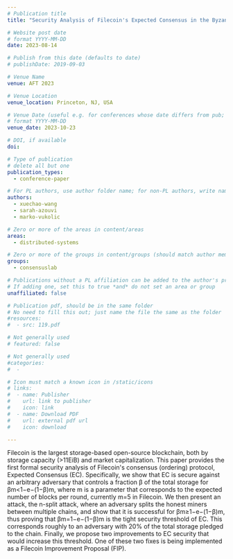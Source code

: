 ```yaml
---
# Publication title
title: "Security Analysis of Filecoin's Expected Consensus in the Byzantine vs Honest Model"

# Website post date
# format YYYY-MM-DD
date: 2023-08-14

# Publish from this date (defaults to date)
# publishDate: 2019-09-03

# Venue Name
venue: AFT 2023

# Venue Location
venue_location: Princeton, NJ, USA

# Venue Date (useful e.g. for conferences whose date differs from pub; defaults to date)
# format YYYY-MM-DD
venue_date: 2023-10-23

# DOI, if available
doi: 

# Type of publication
# delete all but one
publication_types:
  - conference-paper

# For PL authors, use author folder name; for non-PL authors, write name as in paper within ""
authors:
  - xuechao-wang
  - sarah-azouvi
  - marko-vukolic

# Zero or more of the areas in content/areas
areas:
  - distributed-systems

# Zero or more of the groups in content/groups (should match author membership)
groups:
  - consensuslab

# Publications without a PL affiliation can be added to the author's profile without showing up elsewhere
# If adding one, set this to true *and* do not set an area or group
unaffiliated: false

# Publication pdf, should be in the same folder
# No need to fill this out; just name the file the same as the folder
#resources:
#  - src: 119.pdf

# Not generally used
# featured: false

# Not generally used
#categories:
#  -

# Icon must match a known icon in /static/icons
# links:
#  - name: Publisher
#    url: link to publisher
#    icon: link
#  - name: Download PDF
#    url: external pdf url
#    icon: download

---
```


Filecoin is the largest storage-based open-source blockchain, both by storage capacity (>11EiB) and market capitalization. This paper provides the first formal security analysis of Filecoin's consensus (ordering) protocol, Expected Consensus (EC). Specifically, we show that EC is secure against an arbitrary adversary that controls a fraction β of the total storage for βm<1−e−(1−β)m, where m is a parameter that corresponds to the expected number of blocks per round, currently m=5 in Filecoin. We then present an attack, the n-split attack, where an adversary splits the honest miners between multiple chains, and show that it is successful for βm≥1−e−(1−β)m, thus proving that βm=1−e−(1−β)m is the tight security threshold of EC. This corresponds roughly to an adversary with 20% of the total storage pledged to the chain. Finally, we propose two improvements to EC security that would increase this threshold. One of these two fixes is being implemented as a Filecoin Improvement Proposal (FIP).
